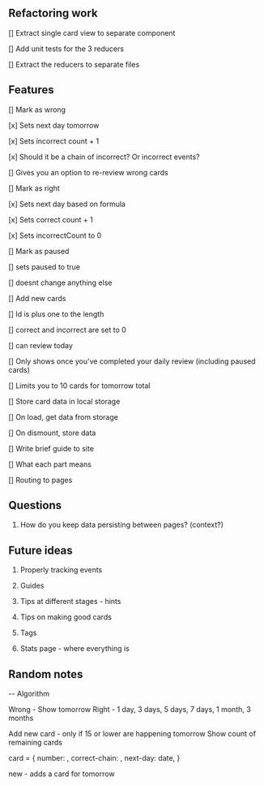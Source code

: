 ## Refactoring work

[] Extract single card view to separate component

[] Add unit tests for the 3 reducers

[] Extract the reducers to separate files

## Features

[] Mark as wrong

   [x] Sets next day tomorrow

   [x] Sets incorrect count + 1

   [x] Should it be a chain of incorrect? Or incorrect events?

   [] Gives you an option to re-review wrong cards

[] Mark as right

   [x] Sets next day based on formula

   [x] Sets correct count + 1

   [x] Sets incorrectCount to 0

[] Mark as paused

   [] sets paused to true

   [] doesnt change anything else

[] Add new cards

   [] Id is plus one to the length

   [] correct and incorrect are set to 0

   [] can review today

   [] Only shows once you've completed your daily review (including paused cards)

   [] Limits you to 10 cards for tomorrow total

[] Store card data in local storage

   [] On load, get data from storage

   [] On dismount, store data

[] Write brief guide to site

   [] What each part means

   [] Routing to pages

## Questions

1. How do you keep data persisting between pages? (context?)

## Future ideas

1. Properly tracking events

2. Guides

3. Tips at different stages - hints

4. Tips on making good cards

5. Tags

6. Stats page - where everything is

## Random notes

-- Algorithm

Wrong - Show tomorrow
Right - 1 day, 3 days, 5 days, 7 days, 1 month, 3 months

Add new card - only if 15 or lower are happening tomorrow
Show count of remaining cards

card  = {
    number: ,
    correct-chain: ,
    next-day: date,
}

new - adds a card for tomorrow

